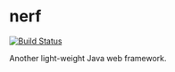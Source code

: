 # nerf
[![Build Status](https://travis-ci.org/wade-r/nerf.svg?branch=master)](https://travis-ci.org/wade-r/nerf)

Another light-weight Java web framework.
